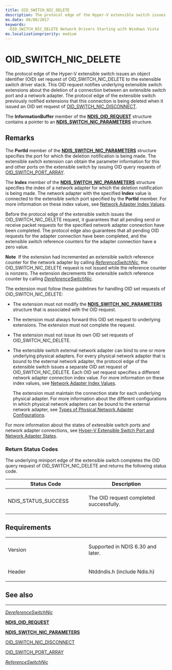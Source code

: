 ```yaml
---
title: OID_SWITCH_NIC_DELETE
description: The protocol edge of the Hyper-V extensible switch issues an object identifier (OID) set request of OID_SWITCH_NIC_DELETE to the extensible switch driver stack.
ms.date: 08/08/2017
keywords: 
 -OID_SWITCH_NIC_DELETE Network Drivers Starting with Windows Vista
ms.localizationpriority: medium
---
```


# OID\_SWITCH\_NIC\_DELETE


The protocol edge of the Hyper-V extensible switch issues an object identifier (OID) set request of OID\_SWITCH\_NIC\_DELETE to the extensible switch driver stack. This OID request notifies underlying extensible switch extensions about the deletion of a connection between an extensible switch port and a network adapter. The protocol edge of the extensible switch previously notified extensions that this connection is being deleted when it issued an OID set request of [OID\_SWITCH\_NIC\_DISCONNECT](oid-switch-nic-disconnect.md).

The **InformationBuffer** member of the [**NDIS\_OID\_REQUEST**](/windows-hardware/drivers/ddi/oidrequest/ns-oidrequest-ndis_oid_request) structure contains a pointer to an [**NDIS\_SWITCH\_NIC\_PARAMETERS**](/windows-hardware/drivers/ddi/ntddndis/ns-ntddndis-_ndis_switch_nic_parameters) structure.

## Remarks

The **PortId** member of the [**NDIS\_SWITCH\_NIC\_PARAMETERS**](/windows-hardware/drivers/ddi/ntddndis/ns-ntddndis-_ndis_switch_nic_parameters) structure specifies the port for which the deletion notification is being made. The extensible switch extension can obtain the parameter information for this and other ports on the extensible switch by issuing OID query requests of [OID\_SWITCH\_PORT\_ARRAY](oid-switch-port-array.md).

The **Index** member of the [**NDIS\_SWITCH\_NIC\_PARAMETERS**](/windows-hardware/drivers/ddi/ntddndis/ns-ntddndis-_ndis_switch_nic_parameters) structure specifies the index of a network adapter for which the deletion notification is being made. The network adapter with the specified **Index** value is connected to the extensible switch port specified by the **PortId** member. For more information on these index values, see [Network Adapter Index Values](./network-adapter-index-values.md).

Before the protocol edge of the extensible switch issues the OID\_SWITCH\_NIC\_DELETE request, it guarantees that all pending send or receive packet requests for the specified network adapter connection have been completed. The protocol edge also guarantees that all pending OID requests for the adapter connection have been completed, and the extensible switch reference counters for the adapter connection have a zero value.

**Note**  If the extension had incremented an extensible switch reference counter for the network adapter by calling [*ReferenceSwitchNic*](/windows-hardware/drivers/ddi/ndis/nc-ndis-ndis_switch_reference_switch_nic), the OID\_SWITCH\_NIC\_DELETE request is not issued while the reference counter is nonzero. The extension decrements the extensible switch reference counter by calling [*DereferenceSwitchNic*](/windows-hardware/drivers/ddi/ndis/nc-ndis-ndis_switch_dereference_switch_nic).

 

The extension must follow these guidelines for handling OID set requests of OID\_SWITCH\_NIC\_DELETE:

-   The extension must not modify the [**NDIS\_SWITCH\_NIC\_PARAMETERS**](/windows-hardware/drivers/ddi/ntddndis/ns-ntddndis-_ndis_switch_nic_parameters) structure that is associated with the OID request.

-   The extension must always forward this OID set request to underlying extensions. The extension must not complete the request.

-   The extension must not issue its own OID set requests of OID\_SWITCH\_NIC\_DELETE.

-   The extensible switch external network adapter can bind to one or more underlying physical adapters. For every physical network adapter that is bound to the external network adapter, the protocol edge of the extensible switch issues a separate OID set request of OID\_SWITCH\_NIC\_DELETE. Each OID set request specifies a different network adapter connection index value. For more information on these index values, see [Network Adapter Index Values](./network-adapter-index-values.md).

    The extension must maintain the connection state for each underlying physical adapter. For more information about the different configurations in which physical network adapters can be bound to the external network adapter, see [Types of Physical Network Adapter Configurations](./types-of-physical-network-adapter-configurations.md).

For more information about the states of extensible switch ports and network adapter connections, see [Hyper-V Extensible Switch Port and Network Adapter States](./hyper-v-extensible-switch-port-and-network-adapter-states.md).

### Return Status Codes

The underlying miniport edge of the extensible switch completes the OID query request of OID\_SWITCH\_NIC\_DELETE and returns the following status code.

<table>
<colgroup>
<col width="50%" />
<col width="50%" />
</colgroup>
<thead>
<tr class="header">
<th>Status Code</th>
<th>Description</th>
</tr>
</thead>
<tbody>
<tr class="odd">
<td><p>NDIS_STATUS_SUCCESS</p></td>
<td><p>The OID request completed successfully.</p></td>
</tr>
</tbody>
</table>

 

## Requirements

<table>
<colgroup>
<col width="50%" />
<col width="50%" />
</colgroup>
<tbody>
<tr class="odd">
<td><p>Version</p></td>
<td><p>Supported in NDIS 6.30 and later.</p></td>
</tr>
<tr class="even">
<td><p>Header</p></td>
<td>Ntddndis.h (include Ndis.h)</td>
</tr>
</tbody>
</table>

## See also


****
[*DereferenceSwitchNic*](/windows-hardware/drivers/ddi/ndis/nc-ndis-ndis_switch_dereference_switch_nic)

[**NDIS\_OID\_REQUEST**](/windows-hardware/drivers/ddi/oidrequest/ns-oidrequest-ndis_oid_request)

[**NDIS\_SWITCH\_NIC\_PARAMETERS**](/windows-hardware/drivers/ddi/ntddndis/ns-ntddndis-_ndis_switch_nic_parameters)

[OID\_SWITCH\_NIC\_DISCONNECT](oid-switch-nic-disconnect.md)

[OID\_SWITCH\_PORT\_ARRAY](oid-switch-port-array.md)

[*ReferenceSwitchNic*](/windows-hardware/drivers/ddi/ndis/nc-ndis-ndis_switch_reference_switch_nic)

 

